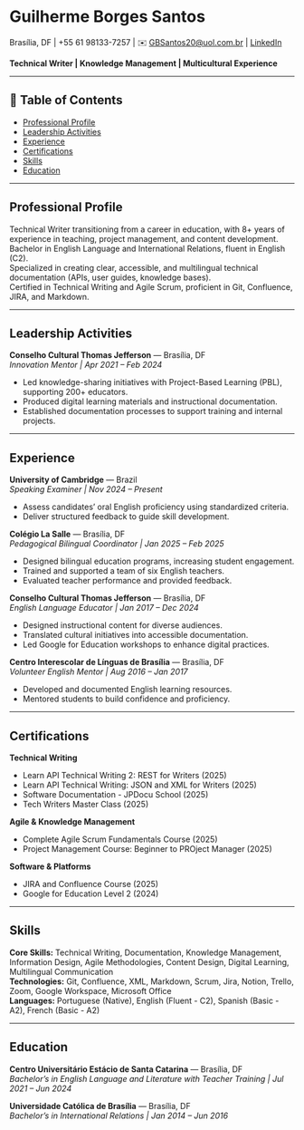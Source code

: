 # Guilherme Borges Santos

Brasília, DF | +55 61 98133-7257 | ✉️ [GBSantos20@uol.com.br](mailto:GBSantos20@uol.com.br) | [LinkedIn](https://www.linkedin.com/in/guilhermeborsan)

**Technical Writer | Knowledge Management | Multicultural Experience**

---

## 📑 Table of Contents
- [Professional Profile](#professional-profile)
- [Leadership Activities](#leadership-activities)
- [Experience](#experience)
- [Certifications](#certifications)
- [Skills](#skills)
- [Education](#education)

---

## Professional Profile
Technical Writer transitioning from a career in education, with 8+ years of experience in teaching, project management, and content development.  
Bachelor in English Language and International Relations, fluent in English (C2).  
Specialized in creating clear, accessible, and multilingual technical documentation (APIs, user guides, knowledge bases).  
Certified in Technical Writing and Agile Scrum, proficient in Git, Confluence, JIRA, and Markdown.

---

## Leadership Activities

**Conselho Cultural Thomas Jefferson** — Brasília, DF  
*Innovation Mentor | Apr 2021 – Feb 2024*  
- Led knowledge-sharing initiatives with Project-Based Learning (PBL), supporting 200+ educators.  
- Produced digital learning materials and instructional documentation.  
- Established documentation processes to support training and internal projects.

---

## Experience

**University of Cambridge** — Brazil  
*Speaking Examiner | Nov 2024 – Present*  
- Assess candidates’ oral English proficiency using standardized criteria.  
- Deliver structured feedback to guide skill development.

**Colégio La Salle** — Brasília, DF  
*Pedagogical Bilingual Coordinator | Jan 2025 – Feb 2025*  
- Designed bilingual education programs, increasing student engagement.  
- Trained and supported a team of six English teachers.  
- Evaluated teacher performance and provided feedback.

**Conselho Cultural Thomas Jefferson** — Brasília, DF  
*English Language Educator | Jan 2017 – Dec 2024*  
- Designed instructional content for diverse audiences.  
- Translated cultural initiatives into accessible documentation.  
- Led Google for Education workshops to enhance digital practices.

**Centro Interescolar de Línguas de Brasília** — Brasília, DF  
*Volunteer English Mentor | Aug 2016 – Jan 2017*  
- Developed and documented English learning resources.  
- Mentored students to build confidence and proficiency.

---

## Certifications

**Technical Writing**  
- Learn API Technical Writing 2: REST for Writers (2025)  
- Learn API Technical Writing: JSON and XML for Writers (2025)  
- Software Documentation - JPDocu School (2025)  
- Tech Writers Master Class (2025)

**Agile & Knowledge Management**  
- Complete Agile Scrum Fundamentals Course (2025)  
- Project Management Course: Beginner to PROject Manager (2025)

**Software & Platforms**  
- JIRA and Confluence Course (2025)  
- Google for Education Level 2 (2024)

---

## Skills

**Core Skills:** Technical Writing, Documentation, Knowledge Management, Information Design, Agile Methodologies, Content Design, Digital Learning, Multilingual Communication  
**Technologies:** Git, Confluence, XML, Markdown, Scrum, Jira, Notion, Trello, Zoom, Google Workspace, Microsoft Office  
**Languages:** Portuguese (Native), English (Fluent - C2), Spanish (Basic - A2), French (Basic - A2)

---
## Education

**Centro Universitário Estácio de Santa Catarina** — Brasília, DF  
*Bachelor’s in English Language and Literature with Teacher Training | Jul 2021 – Jun 2024*

**Universidade Católica de Brasília** — Brasília, DF  
*Bachelor’s in International Relations | Jan 2014 – Jun 2016*
